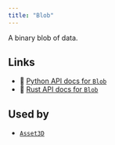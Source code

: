 ```yaml
---
title: "Blob"
---
```


A binary blob of data.


## Links
 * 🐍 [Python API docs for `Blob`](https://ref.rerun.io/docs/python/nightly/package/rerun/components/blob/)
 * 🦀 [Rust API docs for `Blob`](https://docs.rs/rerun/0.9.0-alpha.10/rerun/components/struct.Blob.html)


## Used by

* [`Asset3D`](../archetypes/asset3d.md)
